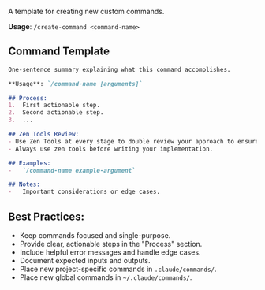 A template for creating new custom commands.

**Usage**: `/create-command <command-name>`

## Command Template
```markdown
One-sentence summary explaining what this command accomplishes.

**Usage**: `/command-name [arguments]`

## Process:
1.  First actionable step.
2.  Second actionable step.
3.  ...

## Zen Tools Review:
- Use Zen Tools at every stage to double review your approach to ensure that you didn't miss anything.
- Always use zen tools before writing your implementation.

## Examples:
-   `/command-name example-argument`

## Notes:
-   Important considerations or edge cases.
```

## Best Practices:
-   Keep commands focused and single-purpose.
-   Provide clear, actionable steps in the "Process" section.
-   Include helpful error messages and handle edge cases.
-   Document expected inputs and outputs.
-   Place new project-specific commands in `.claude/commands/`.
-   Place new global commands in `~/.claude/commands/`.
